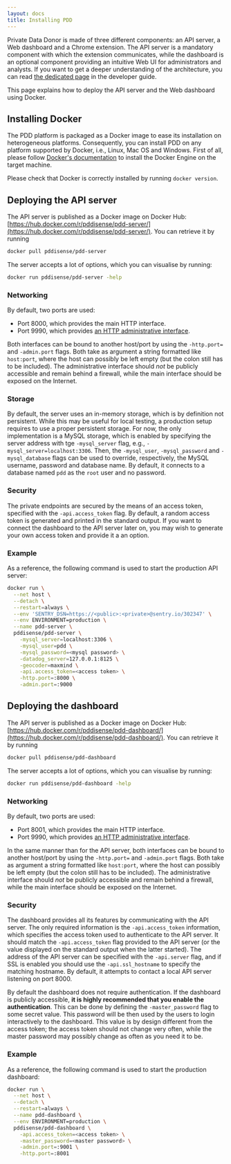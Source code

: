 ```yaml
---
layout: docs
title: Installing PDD
---
```


Private Data Donor is made of three different components: an API server, a Web dashboard and a Chrome extension.
The API server is a mandatory component with which the extension communicates, while the dashboard is an optional component providing an intuitive Web UI for administrators and analysts.
If you want to get a deeper understanding of the architecture, you can read [the dedicated page](../contribute/architecture.md) in the developer guide.

This page explains how to deploy the API server and the Web dashboard using Docker.

## Installing Docker

The PDD platform is packaged as a Docker image to ease its installation on heterogeneous platforms.
Consequently, you can install PDD on any platform supported by Docker, i.e., Linux, Mac OS and Windows.
First of all, please follow [Docker's documentation](https://docs.docker.com/install/) to install the Docker Engine on the target machine.

Please check that Docker is correctly installed by running `docker version`.    

## Deploying the API server

The API server is published as a Docker image on Docker Hub: [https://hub.docker.com/r/pddisense/pdd-server/](https://hub.docker.com/r/pddisense/pdd-server/).
You can retrieve it by running
```bash
docker pull pddisense/pdd-server
```

The server accepts a lot of options, which you can visualise by running:
```bash
docker run pddisense/pdd-server -help
```

### Networking

By default, two ports are used:

  * Port 8000, which provides the main HTTP interface.
  * Port 9990, which provides [an HTTP administrative interface](https://twitter.github.io/twitter-server/Admin.html).

Both interfaces can be bound to another host/port by using the `-http.port=` and `-admin.port` flags.
Both take as argument a string formatted like `host:port`, where the host can possibly be left empty (but the colon still has to be included).
The administrative interface should *not* be publicly accessible and remain behind a firewall, while the main interface should be exposed on the Internet.

### Storage
By default, the server uses an in-memory storage, which is by definition not persistent.
While this may be useful for local testing, a production setup requires to use a proper persistent storage.
For now, the only implementation is a MySQL storage, which is enabled by specifying the server address with tge `-mysql_server` flag, e.g., `-mysql_server=localhost:3306`.
Then, the `-mysql_user`, `-mysql_password` and `-mysql_database` flags can be used to override, respectively,
the MySQL username, password and database name.
By default, it connects to a database named `pdd` as the `root` user and no password.

### Security
The private endpoints are secured by the means of an access token, specified with the `-api.access_token` flag.
By default, a random access token is generated and printed in the standard output.
If you want to connect the dashboard to the API server later on, you may wish to generate your own access token and provide it a an option.

### Example
As a reference, the following command is used to start the production API server:

```bash
docker run \
  --net host \
  --detach \
  --restart=always \
  --env 'SENTRY_DSN=https://<public>:<private>@sentry.io/302347' \
  --env ENVIRONMENT=production \
  --name pdd-server \
  pddisense/pdd-server \
    -mysql_server=localhost:3306 \
    -mysql_user=pdd \
    -mysql_password=<mysql password> \
    -datadog_server=127.0.0.1:8125 \
    -geocoder=maxmind \
    -api.access_token=<access token> \
    -http.port=:8000 \
    -admin.port=:9000
```

## Deploying the dashboard

The API server is published as a Docker image on Docker Hub: [https://hub.docker.com/r/pddisense/pdd-dashboard/](https://hub.docker.com/r/pddisense/pdd-dashboard/).
You can retrieve it by running
```bash
docker pull pddisense/pdd-dashboard
```

The server accepts a lot of options, which you can visualise by running:
```bash
docker run pddisense/pdd-dashboard -help
```

### Networking
By default, two ports are used:

  * Port 8001, which provides the main HTTP interface.
  * Port 9990, which provides [an HTTP administrative interface](https://twitter.github.io/twitter-server/Admin.html).

In the same manner than for the API server, both interfaces can be bound to another host/port by using the `-http.port=` and `-admin.port` flags.
Both take as argument a string formatted like `host:port`, where the host can possibly be left empty (but the colon still has to be included).
The administrative interface should *not* be publicly accessible and remain behind a firewall, while the main interface should be exposed on the Internet.

### Security
The dashboard provides all its features by communicating with the API server.
The only required information is the `-api.access_token` information, which specifies the access token used to authenticate to the API server.
It should match the `-api.access_token` flag provided to the API server (or the value displayed on the standard output when the latter started).
The address of the API server can be specified with the `-api.server` flag, and if SSL is enabled you should use the `-api.ssl_hostname` to specify the matching hostname.
By default, it attempts to contact a local API server listening on port 8000.

By default the dashboard does not require authentication.
If the dashboard is publicly accessible, **it is highly recommended that you enable the authentication**.
This can be done by defining the `-master_password` flag to some secret value.
This password will be then used by the users to login interactively to the dashboard.
This value is by design different from the access token; the access token should not change very often, while the master password may possibly change as often as you need it to be.

### Example
As a reference, the following command is used to start the production dashboard:

```bash
docker run \
  --net host \
  --detach \
  --restart=always \
  --name pdd-dashboard \
  --env ENVIRONMENT=production \
  pddisense/pdd-dashboard \
    -api.access_token=<access token> \
    -master_password=<master password> \
    -admin.port=:9001 \
    -http.port=:8001
```
